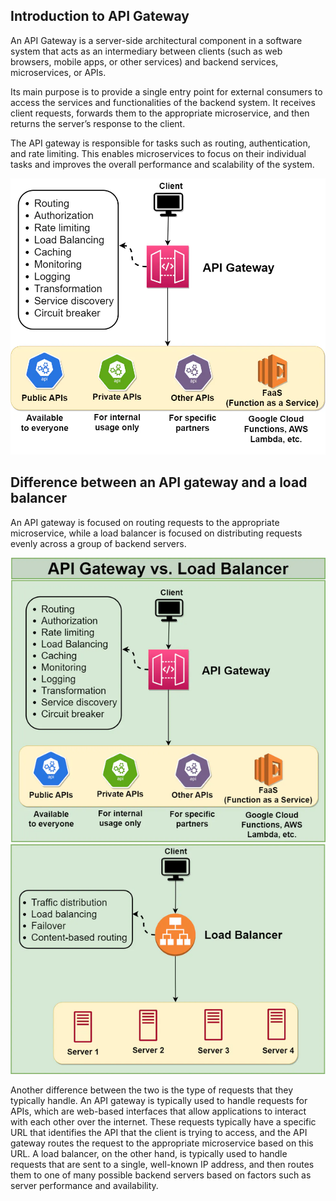 ## Introduction to API Gateway
An API Gateway is a server-side architectural component in a software system that acts as an intermediary between clients (such as web browsers, mobile apps, or other services) and backend services, microservices, or APIs.

Its main purpose is to provide a single entry point for external consumers to access the services and functionalities of the backend system. It receives client requests, forwards them to the appropriate microservice, and then returns the server’s response to the client.

The API gateway is responsible for tasks such as routing, authentication, and rate limiting. This enables microservices to focus on their individual tasks and improves the overall performance and scalability of the system.

<p>
  <img src="https://github.com/Hemantchaurasiya/Engineering/blob/High_Level_System_Design/images/Introduction_API_Gateway.webp" />
</p>

## Difference between an API gateway and a load balancer
An API gateway is focused on routing requests to the appropriate microservice, while a load balancer is focused on distributing requests evenly across a group of backend servers.

<p>
  <img src="https://github.com/Hemantchaurasiya/Engineering/blob/High_Level_System_Design/images/2_Introduction_API-Gateway.webp" />
</p>

Another difference between the two is the type of requests that they typically handle. An API gateway is typically used to handle requests for APIs, which are web-based interfaces that allow applications to interact with each other over the internet. These requests typically have a specific URL that identifies the API that the client is trying to access, and the API gateway routes the request to the appropriate microservice based on this URL. A load balancer, on the other hand, is typically used to handle requests that are sent to a single, well-known IP address, and then routes them to one of many possible backend servers based on factors such as server performance and availability.